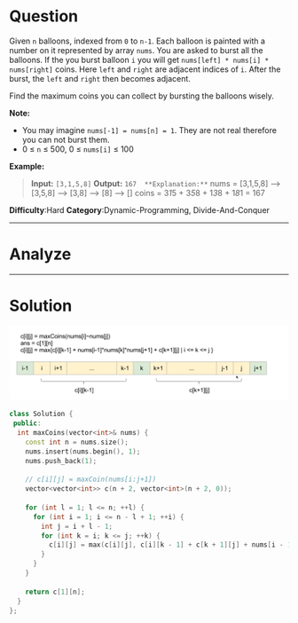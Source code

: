
# Question

Given  `n`  balloons, indexed from  `0`  to  `n-1`. Each balloon is painted with a number on it represented by array  `nums`. You are asked to burst all the balloons. If the you burst balloon  `i`  you will get  `nums[left] * nums[i] * nums[right]`  coins. Here  `left`  and  `right`  are adjacent indices of  `i`. After the burst, the  `left`  and  `right`  then becomes adjacent.

Find the maximum coins you can collect by bursting the balloons wisely.

**Note:**

- You may imagine  `nums[-1] = nums[n] = 1`. They are not real therefore you can not burst them.
- 0 ≤  `n`  ≤ 500, 0 ≤  `nums[i]`  ≤ 100

**Example:**

> **Input:** `[3,1,5,8]`
> **Output:** `167 
> **Explanation:**` nums = [3,1,5,8] --> [3,5,8] -->   [3,8]   -->  [8]  --> [] coins =  3*1*5      +  3*5*8    +  1*3*8      + 1*8*1   = 167

**Difficulty**:Hard
**Category**:Dynamic-Programming, Divide-And-Conquer


------------

# Analyze

------------

# Solution

![](/images/in-post/2019-01-07-Leetcode-312-Burst-Balloons/2019-01-07-20-31-26.png)

```cpp
class Solution {
 public:
  int maxCoins(vector<int>& nums) {
    const int n = nums.size();
    nums.insert(nums.begin(), 1);
    nums.push_back(1);

    // c[i][j] = maxCoin(nums[i:j+1])
    vector<vector<int>> c(n + 2, vector<int>(n + 2, 0));

    for (int l = 1; l <= n; ++l) {
      for (int i = 1; i <= n - l + 1; ++i) {
        int j = i + l - 1;
        for (int k = i; k <= j; ++k) {
          c[i][j] = max(c[i][j], c[i][k - 1] + c[k + 1][j] + nums[i - 1] * nums[k] * nums[j + 1]);
        }
      }
    }

    return c[1][n];
  }
};
```

